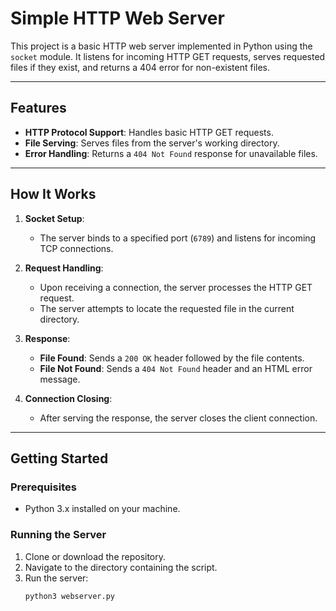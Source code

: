 # Simple HTTP Web Server

This project is a basic HTTP web server implemented in Python using the `socket` module. It listens for incoming HTTP GET requests, serves requested files if they exist, and returns a 404 error for non-existent files.

---

## Features

- **HTTP Protocol Support**: Handles basic HTTP GET requests.
- **File Serving**: Serves files from the server's working directory.
- **Error Handling**: Returns a `404 Not Found` response for unavailable files.

---

## How It Works

1. **Socket Setup**:
   - The server binds to a specified port (`6789`) and listens for incoming TCP connections.
   
2. **Request Handling**:
   - Upon receiving a connection, the server processes the HTTP GET request.
   - The server attempts to locate the requested file in the current directory.

3. **Response**:
   - **File Found**: Sends a `200 OK` header followed by the file contents.
   - **File Not Found**: Sends a `404 Not Found` header and an HTML error message.

4. **Connection Closing**:
   - After serving the response, the server closes the client connection.

---

## Getting Started

### Prerequisites

- Python 3.x installed on your machine.

### Running the Server

1. Clone or download the repository.
2. Navigate to the directory containing the script.
3. Run the server:
   ```bash
   python3 webserver.py
